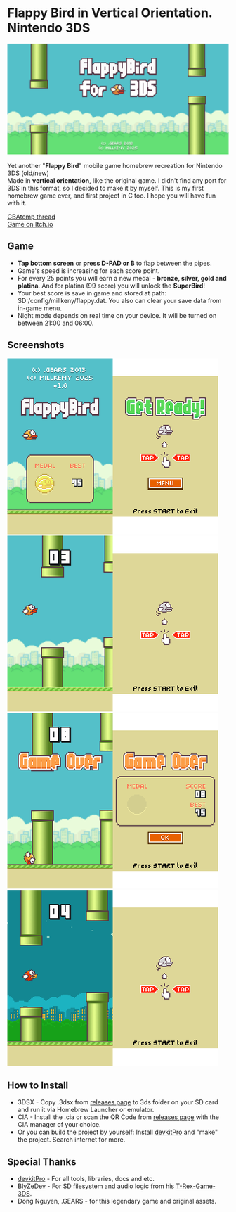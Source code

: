 # **Flappy Bird** in Vertical Orientation. **Nintendo 3DS**

![Game Banner](/assets/banner_page.png)  

Yet another "**Flappy Bird**" mobile game homebrew recreation for Nintendo 3DS (old/new)  
Made in **vertical orientation**, like the original game. I didn't find any port for 3DS in this format, so I decided to make it by myself. This is my first homebrew game ever, and first project in C too. I hope you will have fun with it.  
  
[GBAtemp thread](https://gbatemp.net/threads/flappy-bird-in-vertical-orientation.672726)  
[Game on Itch.io](https://millkeny.itch.io/flappy-bird-for-3ds)

## Game

*   **Tap bottom screen** or **press D-PAD or B** to flap between the pipes.
*   Game's speed is increasing for each score point.
*   For every 25 points you will earn a new medal - **bronze, silver, gold and platina**. And for platina (99 score) you will unlock the **SuperBird**!
*   Your best score is save in game and stored at path: SD:/config/millkeny/flappy.dat. You also can clear your save data from in-game menu.
*   Night mode depends on real time on your device. It will be turned on between 21:00 and 06:00.
    
## Screenshots

![Screenshot 1](/assets/1.png)  
![Screenshot 2](/assets/2.png)  
![Screenshot 3](/assets/3.png)  
![Screenshot 4](/assets/4.png)

## How to Install

*   3DSX - Copy .3dsx from [releases page](https://github.com/MillKeny/flappy/releases) to 3ds folder on your SD card and run it via Homebrew Launcher or emulator.
*   CIA - Install the .cia or scan the QR Code from [releases page](https://github.com/MillKeny/flappy/releases) with the CIA manager of your choice.
*   Or you can build the project by yourself: Install [devkitPro](https://github.com/devkitPro/installer/releases) and "make" the project. Search internet for more.

## Special Thanks

*   [devkitPro](https://github.com/devkitPro) - For all tools, libraries, docs and etc.
*   [BlyZeDev](https://github.com/BlyZeDev) - For SD filesystem and audio logic from his [T-Rex-Game-3DS](https://github.com/BlyZeDev/T-Rex-Game-3DS).
*   Dong Nguyen, .GEARS - for this legendary game and original assets.
